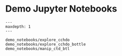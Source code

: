 # Demo Jupyter Notebooks

```{toctree}
---
maxdepth: 1
---

demo_notebooks/explore_cchdo
demo_notebooks/explore_cchdo_bottle
demo_notebooks/manip_ctd_btl
```
